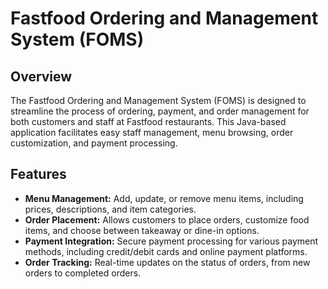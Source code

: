 # Fastfood Ordering and Management System (FOMS)

## Overview

The Fastfood Ordering and Management System (FOMS) is designed to streamline the process of ordering, payment, and order management for both customers and staff at Fastfood restaurants. This Java-based application facilitates easy staff management, menu browsing, order customization, and payment processing.

## Features

- **Menu Management:** Add, update, or remove menu items, including prices, descriptions, and item categories.
- **Order Placement:** Allows customers to place orders, customize food items, and choose between takeaway or dine-in options.
- **Payment Integration:** Secure payment processing for various payment methods, including credit/debit cards and online payment platforms.
- **Order Tracking:** Real-time updates on the status of orders, from new orders to completed orders.